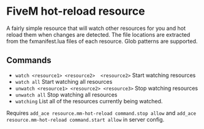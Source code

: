 # FiveM hot-reload resource

A fairly simple resource that will watch other resources for you and hot reload them when changes are detected.
The file locations are extracted from the fxmanifest.lua files of each resource. Glob patterns are supported.

## Commands

- `watch <resource1> <resource2>  <resource2>` Start watching resources
- `watch all` Start watching all resources
- `unwatch <resource1> <resource2> <resource3>` Stop watching resources
- `unwatch all` Stop watching all resources
- `watching` List all of the resources currently being watched.

Requires `add_ace resource.mm-hot-reload command.stop allow` and `add_ace resource.mm-hot-reload command.start allow` in server config.
